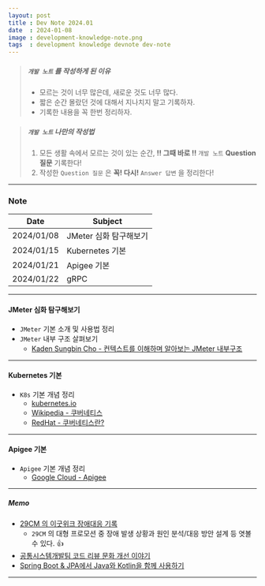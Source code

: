 ```yaml
---
layout: post
title : Dev Note 2024.01
date  : 2024-01-08
image : development-knowledge-note.png
tags  : development knowledge devnote dev-note
---
```


> ##### `개발 노트` 를 작성하게 된 이유
> - 모르는 것이 너무 많은데, 새로운 것도 너무 많다.
> - 짧은 순간 몰랐던 것에 대해서 지나치지 말고 기록하자.
> - 기록한 내용을 꼭 한번 정리하자.

> ##### `개발 노트` 나만의 작성법
> 1. 모든 생활 속에서 모르는 것이 있는 순간, **!! 그때 바로 !!** `개발 노트` **Question 질문** 기록한다!
> 2. 작성한 `Question 질문` 은 **꼭! 다시!** `Answer 답변` 을 정리한다!

---

### Note

| Date | Subject |
| :---: | --- |
| 2024/01/08 | JMeter 심화 탐구해보기 |
| 2024/01/15 | Kubernetes 기본 |
| 2024/01/21 | Apigee 기본 |
| 2024/01/22 | gRPC |

---

#### JMeter 심화 탐구해보기

- `JMeter` 기본 소개 및 사용법 정리
- `JMeter` 내부 구조 살펴보기
  - [Kaden Sungbin Cho - 컨텍스트를 이해하며 알아보는 JMeter 내부구조](https://kadensungbincho.tistory.com/203)

---

#### Kubernetes 기본

- `K8s` 기본 개념 정리
  - [kubernetes.io](https://kubernetes.io/ko/docs/concepts/overview/)
  - [Wikipedia - 쿠버네티스](https://ko.wikipedia.org/wiki/%EC%BF%A0%EB%B2%84%EB%84%A4%ED%8B%B0%EC%8A%A4)
  - [RedHat - 쿠버네티스란?](https://www.redhat.com/ko/topics/containers/what-is-kubernetes)

---

#### Apigee 기본

- `Apigee` 기본 개념 정리
  - [Google Cloud - Apigee](https://cloud.google.com/apigee/docs/api-platform/get-started/what-apigee?hl=ko)

---

##### Memo

- [29CM 의 이굿위크 장애대응 기록](https://medium.com/@greg.shiny82/29cm-%EC%9D%98-%EC%9D%B4%EA%B5%BF%EC%9C%84%ED%81%AC-%EC%9E%A5%EC%95%A0%EB%8C%80%EC%9D%91-%EA%B8%B0%EB%A1%9D-177b6b2f07a0)
  - `29CM` 의 대형 프로모션 중 장애 발생 상황과 원인 분석/대응 방안 설계 등 엿볼 수 있다. 👍
- [공통시스템개발팀 코드 리뷰 문화 개선 이야기](https://techblog.woowahan.com/7152/)
- [Spring Boot & JPA에서 Java와 Kotlin을 함께 사용하기](https://tech.inflab.com/20240110-java-and-kotlin/)

---
